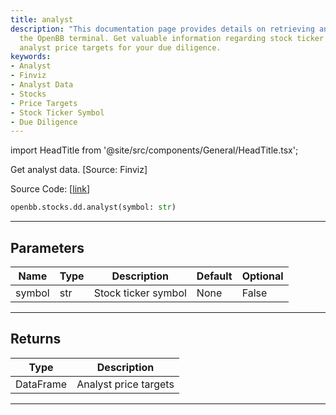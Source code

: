 ```yaml
---
title: analyst
description: "This documentation page provides details on retrieving analyst data from"
  the OpenBB terminal. Get valuable information regarding stock ticker symbols and
  analyst price targets for your due diligence.
keywords:
- Analyst
- Finviz
- Analyst Data
- Stocks
- Price Targets
- Stock Ticker Symbol
- Due Diligence
---
```


import HeadTitle from '@site/src/components/General/HeadTitle.tsx';

<HeadTitle title="stocks.dd.analyst - Reference | OpenBB SDK Docs" />

Get analyst data. [Source: Finviz]

Source Code: [[link](https://github.com/OpenBB-finance/OpenBBTerminal/tree/main/openbb_terminal/stocks/due_diligence/finviz_model.py#L33)]

```python
openbb.stocks.dd.analyst(symbol: str)
```

---

## Parameters

| Name | Type | Description | Default | Optional |
| ---- | ---- | ----------- | ------- | -------- |
| symbol | str | Stock ticker symbol | None | False |


---

## Returns

| Type | Description |
| ---- | ----------- |
| DataFrame | Analyst price targets |
---
